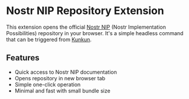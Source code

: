# Nostr NIP Repository Extension

This extension opens the official [Nostr NIP](https://github.com/nostr-protocol/nips) (Nostr Implementation Possibilities) repository in your browser. It's a simple headless command that can be triggered from [Kunkun](https://kunkun.sh).

## Features

- Quick access to Nostr NIP documentation
- Opens repository in new browser tab
- Simple one-click operation
- Minimal and fast with small bundle size